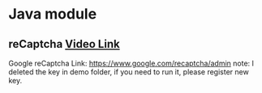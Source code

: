 # Java module

## reCaptcha [Video Link](https://youtu.be/MMCyGZnHgvE)

Google reCaptcha Link: https://www.google.com/recaptcha/admin
note: I deleted the key in demo folder, if you need to run it, please register new key.

